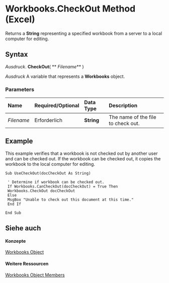 
# Workbooks.CheckOut Method (Excel)

Returns a  **String** representing a specified workbook from a server to a local computer for editing.


## Syntax

 _Ausdruck_. **CheckOut**( ** _Filename_** )

 _Ausdruck_ A variable that represents a **Workbooks** object.


### Parameters



|**Name**|**Required/Optional**|**Data Type**|**Description**|
|:-----|:-----|:-----|:-----|
| _Filename_|Erforderlich|**String**|The name of the file to check out.|

## Example

This example verifies that a workbook is not checked out by another user and can be checked out. If the workbook can be checked out, it copies the workbook to the local computer for editing.


```
Sub UseCheckOut(docCheckOut As String) 
 
 ' Determine if workbook can be checked out. 
 If Workbooks.CanCheckOut(docCheckOut) = True Then 
 Workbooks.CheckOut docCheckOut 
 Else 
 MsgBox "Unable to check out this document at this time." 
 End If 
 
End Sub
```


## Siehe auch


#### Konzepte


[Workbooks Object](f768da57-013a-e652-0f5d-60b03aa4240a.md)
#### Weitere Ressourcen


[Workbooks Object Members](http://msdn.microsoft.com/library/77e7bb0b-2491-d9ca-56f0-4cc77d146913%28Office.15%29.aspx)